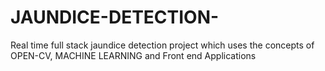 # JAUNDICE-DETECTION-
Real time full stack jaundice detection project which uses the concepts of OPEN-CV, MACHINE LEARNING and Front end Applications
